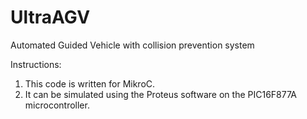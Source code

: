 # UltraAGV
Automated Guided Vehicle with collision prevention system

Instructions:
1. This code is written for MikroC.
2. It can be simulated using the Proteus software on the PIC16F877A microcontroller.
